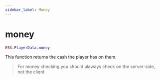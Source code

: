 ```yaml
---
sidebar_label: Money
---
```

# money

```lua
ESX.PlayerData.money
```

This function returns the cash the player has on them.

> For money checking you should alaways check on the server-side, not the client
